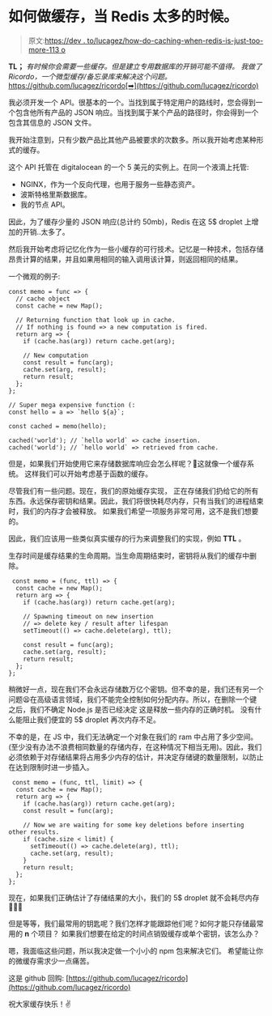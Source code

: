 # 如何做缓存，当 Redis 太多的时候。

> 原文:[https://dev . to/lucagez/how-do-caching-when-redis-is-just-too-more-113 o](https://dev.to/lucagez/how-to-do-caching-when-redis-is-just-too-much-113o)

**TL；**
*有时候你会需要一些缓存。但是建立专用数据库的开销可能不值得。
我做了 Ricordo，一个微型缓存/备忘录库来解决这个问题。*
https://github.com/lucagez/ricordo[➡](https://github.com/lucagez/ricordo)

我必须开发一个 API。很基本的一个。当找到属于特定用户的路线时，您会得到一个包含他所有产品的 JSON 响应。当找到属于某个产品的路径时，你会得到一个包含其信息的 JSON 文件。

我开始注意到，只有少数产品比其他产品被要求的次数多。所以我开始考虑某种形式的缓存。

这个 API 托管在 digitalocean 的一个 5 美元的实例上。在同一个液滴上托管:

*   NGINX，作为一个反向代理，也用于服务一些静态资产。
*   波斯特格里斯数据库。
*   我的节点 API。

因此，为了缓存少量的 JSON 响应(总计约 50mb)，Redis 在这 5$ droplet 上增加的开销..太多了。

然后我开始考虑将记忆化作为一些小缓存的可行技术。记忆是一种技术，包括存储昂贵计算的结果，并且如果用相同的输入调用该计算，则返回相同的结果。

一个微观的例子:

```
const memo = func => {
  // cache object
  const cache = new Map();

  // Returning function that look up in cache.
  // If nothing is found => a new computation is fired.
  return arg => {
    if (cache.has(arg)) return cache.get(arg);

    // New computation
    const result = func(arg);
    cache.set(arg, result);
    return result;
  };
};

// Super mega expensive function (:
const hello = a => `hello ${a}`;

const cached = memo(hello);

cached('world'); // `hello world` => cache insertion.
cached('world'); // `hello world` => retrieved from cache. 
```

但是，如果我们开始使用它来存储数据库响应会怎么样呢？🤔这就像一个缓存系统。
这样我们可以开始考虑基于函数的缓存。

尽管我们有一些问题。现在，我们的原始缓存实现，
正在存储我们扔给它的所有东西。永远保存密钥和结果。因此，我们将很快耗尽内存，只有当我们的进程结束时，我们的内存才会被释放。
如果我们希望一项服务非常可用，这不是我们想要的。

因此，我们应该用一些类似真实缓存的行为来调整我们的实现，例如 **TTL** 。

生存时间是缓存结果的生命周期。当生命周期结束时，密钥将从我们的缓存中删除。

```
 const memo = (func, ttl) => {
  const cache = new Map();
  return arg => {
    if (cache.has(arg)) return cache.get(arg);

    // Spawning timeout on new insertion
    // => delete key / result after lifespan 
    setTimeout(() => cache.delete(arg), ttl);

    const result = func(arg);
    cache.set(arg, result);
    return result;
  };
}; 
```

稍微好一点，现在我们不会永远存储数万亿个密钥。但不幸的是，我们还有另一个问题😫在高级语言领域，我们不能完全控制如何分配内存。所以，在删除一个键之后，我们不确定 Node.js 是否已经决定
这是释放一些内存的正确时机。
没有什么能阻止我们便宜的 5$ droplet 再次内存不足。

不幸的是，在 JS 中，我们无法确定一个对象在我们的 ram 中占用了多少空间。(至少没有办法不浪费相同数量的存储内存，在这种情况下相当无用)。因此，我们必须依赖于对存储结果将占用多少内存的估计，并决定存储键的数量限制，以防止在达到限制时进一步插入。

```
 const memo = (func, ttl, limit) => {
  const cache = new Map();
  return arg => {
    if (cache.has(arg)) return cache.get(arg);
    const result = func(arg);

    // Now we are waiting for some key deletions before inserting other results.
    if (cache.size < limit) {
      setTimeout(() => cache.delete(arg), ttl);
      cache.set(arg, result);
    }
    return result;
  };
}; 
```

现在，如果我们正确估计了存储结果的大小，我们的 5$ droplet 就不会耗尽内存🎉🎉🎉

但是等等，我们最常用的钥匙呢？我们怎样才能跟踪他们呢？如何才能只存储最常用的 **n** 个项目？
如果我们想要在给定的时间点销毁缓存或单个密钥，该怎么办？

嗯，我面临这些问题，所以我决定做一个小小的 npm 包来解决它们。
希望能让你的微缓存需求少一点痛苦。

这是 github 回购:
[https://github.com/lucagez/ricordo](https://github.com/lucagez/ricordo)

祝大家缓存快乐！✌